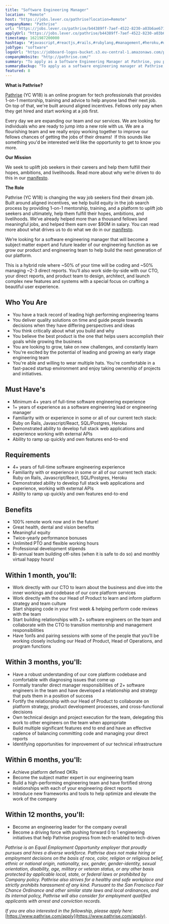 ```yaml
---
title: "Software Engineering Manager"
location: "Remote"
host: "https://jobs.lever.co/pathrise?location=Remote"
companyName: "Pathrise"
url: "https://jobs.lever.co/pathrise/b44389ff-7aef-4522-8230-a03b6ae67156"
applyUrl: "https://jobs.lever.co/pathrise/b44389ff-7aef-4522-8230-a03b6ae67156/apply"
timestamp: 1621987200000
hashtags: "#javascript,#reactjs,#rails,#rubylang,#management,#heroku,#ui/ux,#postgresql,#operations,#optimization"
jobType: "software"
logoUrl: "https://jobboard-logos-bucket.s3.eu-central-1.amazonaws.com/pathrise"
companyWebsite: "http://pathrise.com/"
summary: "To apply as a Software Engineering Manager at Pathrise, you preferably need to have 4+ years of full-time software engineering experience."
summaryBackup: "To apply as a software engineering manager at Pathrise, you preferably need to have some knowledge of: #javascript, #reactjs, #rails."
featured: 8
---
```


**What is Pathrise?**

[Pathrise](https://www.pathrise.com/) (YC W18) is an online program for tech professionals that provides 1-on-1 mentorship, training and advice to help anyone land their next job. On top of that, we're built around aligned incentives. Fellows only pay when they get hired and start working at a job first.

Every day we are expanding our team and our services. We are looking for individuals who are ready to jump into a new role with us. We are a flourishing team and we really enjoy working together to improve our fellows chances of getting the jobs of their dreams!  If this sounds like something you'd be interested we’d like the opportunity to get to know you more.

**Our Mission**

We seek to uplift job seekers in their careers and help them fulfill their hopes, ambitions, and livelihoods. Read more about why we’re driven to do this in our [manifesto](https://www.pathrise.com/manifesto).

**The Role**

Pathrise (YC W18) is changing the way job seekers find their dream job. Built around aligned incentives, we help build equity in the job search process by providing 1-on-1 mentorship, training, and a platform to uplift job seekers and ultimately, help them fulfill their hopes, ambitions, and livelihoods. We’ve already helped more than a thousand fellows land meaningful jobs, and helped them earn over $90M in salary. You can read more about what drives us to do what we do in our [manifesto](https://www.pathrise.com/manifesto).

We’re looking for a software engineering manager that will become a subject matter expert and future leader of our engineering function as we grow our product and engineering team to help build the next generation of our platform. 

This is a hybrid role where ~50% of your time will be coding and ~50% managing ~2-3 direct reports. You’ll also work side-by-side with our CTO, your direct reports, and product team to design, architect, and launch complex new features and systems with a special focus on crafting a beautiful user experience.

## Who You Are

*   You have a track record of leading high performing engineering teams 
*   You deliver quality solutions on time and guide people towards decisions when they have differing perspectives and ideas
*   You think critically about what you build and why
*   You believe the best product is the one that helps users accomplish their goals while growing the business
*   You are looking to grow, take on new challenges, and constantly learn
*   You're excited by the potential of leading and growing an early stage engineering team
*   You're able and willing to wear multiple hats. You're comfortable in a fast-paced startup environment and enjoy taking ownership of projects and initiatives.

## Must Have's

*   Minimum 4+ years of full-time software engineering experience
*   1+ years of experience as a software engineering lead or engineering manager 
*   Familiarity with or experience in some or all of our current tech stack: Ruby on Rails, Javascript/React, SQL/Postgres, Heroku
*   Demonstrated ability to develop full stack web applications and experience working with external APIs
*   Ability to ramp up quickly and own features end-to-end

## Requirements

*   4+ years of full-time software engineering experience
*   Familiarity with or experience in some or all of our current tech stack: Ruby on Rails, Javascript/React, SQL/Postgres, Heroku
*   Demonstrated ability to develop full stack web applications and experience, working with external APIs
*   Ability to ramp up quickly and own features end-to-end

## Benefits

*   100% remote work now and in the future!
*   Great health, dental and vision benefits 
*   Meaningful equity 
*   Twice-yearly performance bonuses
*   Unlimited PTO and flexible working hours
*   Professional development stipends
*   Bi-annual team building off-sites (when it is safe to do so) and monthly virtual happy hours!

## Within 1 month, you'll:

*   Work directly with our CTO to learn about the business and dive into the inner workings and codebase of our core platform services
*   Work directly with the our Head of Product to learn and inform platform strategy and team culture
*   Start shipping code in your first week & helping perform code reviews with the team
*   Start building relationships with 2+ software engineers on the team and collaborate with the CTO to transition mentorship and management responsibilities
*   Have 1on1s and pairing sessions with some of the people that you’ll be working closely including our Head of Product, Head of Operations, and program functions

## Within 3 months, you'll:

*   Have a robust understanding of our core platform codebase and comfortable with diagnosing issues that come up
*   Formally transfer direct manager responsibilities of 2+ software engineers in the team and have developed a relationship and strategy that puts them in a position of success
*   Fortify the relationship with our Head of Product to collaborate on platform strategy, product development processes, and cross-functional decisions
*   Own technical design and project execution for the team, delegating this work to other engineers on the team when appropriate
*   Build multiple significant features end to end and have an effective cadence of balancing committing code and managing your direct reports
*   Identifying opportunities for improvement of our technical infrastructure

## Within 6 months, you'll:

*   Achieve platform defined OKRs
*   Become the subject matter expert in our engineering team
*   Build a high-performing engineering team and have fortified strong relationships with each of your engineering direct reports
*   Introduce new frameworks and tools to help optimize and elevate the work of the company

## Within 12 months, you'll:

*   Become an engineering leader for the company overall
*   Become a driving force with pushing forward 0 to 1 engineering initiatives that help Pathrise progress from tech-enabled to tech-driven

_Pathrise is an Equal Employment Opportunity employer that proudly pursues and hires a diverse workforce. Pathrise does not make hiring or employment decisions on the basis of race, color, religion or religious belief, ethnic or national origin, nationality, sex, gender, gender-identity, sexual orientation, disability, age, military or veteran status, or any other basis protected by applicable local, state, or federal laws or prohibited by Company policy. Pathrise also strives for a healthy and safe workplace and strictly prohibits harassment of any kind. Pursuant to the San Francisco Fair Chance Ordinance and other similar state laws and local ordinances, and its internal policy, Pathrise will also consider for employment qualified applicants with arrest and conviction records._

_If you are also interested in the fellowship, please apply here_: [https://www.pathrise.com/apply](https://www.pathrise.com/apply).
